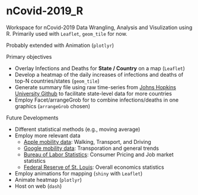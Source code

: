 # nCovid-2019_R

Workspace for nCovid-2019 Data Wrangling, Analysis and Visulization using R.
Primarily used with `Leaflet`, `geom_tile` for now.

Probably extended with Animation (`plotlyr`)

Primary objectives
* Overlay Infections and Deaths for **State / Country** on a map (`Leaflet`)
* Develop a heatmap of the daily increases of infections and deaths of top-N countries/states (`geom_tile`)
* Generate summary file using raw time-series from [Johns Hopkins University Github](https://github.com/CSSEGISandData/COVID-19) to facilitate state-level data for more countries
* Employ Facet/arrangeGrob for to combine infections/deaths in one graphics (`arrangeGrob` chosen)

Future Developments
* Different statistical methods (e.g., moving average)
* Employ more relevant data
  * [Apple mobility data](http://apple.com/covid19/mobility): Walking, Transport, and Driving
  * [Google mobility data](https://www.google.com/covid19/mobility/): Transporation and general trends
  * [Bureau of Labor Statistics](https://www.bls.gov/covid19/home.htm): Consumer Pricing and Job market statistics
  * [Federal Reserve of St. Louis](https://research.stlouisfed.org/resources/covid-19/): Overall economics statistics
* Employ animations for mapping (`shiny` with `Leaflet`)
* Animate heatmap (`plotlyr`)
* Host on web (`dash`)
